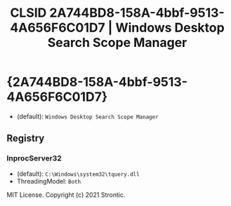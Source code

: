 ﻿---
title: "CLSID 2A744BD8-158A-4bbf-9513-4A656F6C01D7 | Windows Desktop Search Scope Manager"
excerpt: What is COM-Object CLSID 2A744BD8-158A-4bbf-9513-4A656F6C01D7?
---

# {2A744BD8-158A-4bbf-9513-4A656F6C01D7}

* (default): `Windows Desktop Search Scope Manager`

## Registry


### InprocServer32

* (default): `C:\Windows\system32\tquery.dll`
* ThreadingModel: `Both`

MIT License. Copyright (c) 2021 Strontic.


